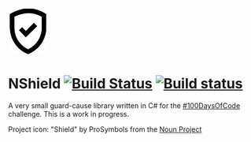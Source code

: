 ![Alt text](assets/shield.png?raw=true "Shield by ProSymbols from the Noun Project")

# NShield [![Build Status](https://travis-ci.org/carlosschults/nshield.svg?branch=master)](https://travis-ci.org/carlosschults/nshield) [![Build status](https://ci.appveyor.com/api/projects/status/np7v1jjq2jicr85e/branch/master?svg=true)](https://ci.appveyor.com/project/carlosschults/nshield/branch/master)

A very small guard-cause library written in C# for the [#100DaysOfCode](https://www.100daysofcode.com/) challenge. This is a work in progress.

Project icon: "Shield" by ProSymbols from the [Noun Project](https://thenounproject.com/search/?q=shield&i=792760)
